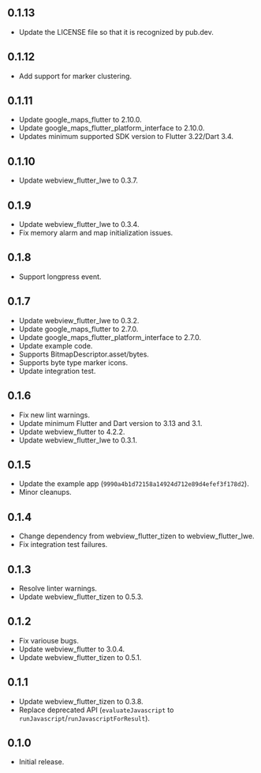 ## 0.1.13

* Update the LICENSE file so that it is recognized by pub.dev.

## 0.1.12

* Add support for marker clustering.

## 0.1.11

* Update google_maps_flutter to 2.10.0.
* Update google_maps_flutter_platform_interface to 2.10.0.
* Updates minimum supported SDK version to Flutter 3.22/Dart 3.4.

## 0.1.10

* Update webview_flutter_lwe to 0.3.7.

## 0.1.9

* Update webview_flutter_lwe to 0.3.4.
* Fix memory alarm and map initialization issues.

## 0.1.8

* Support longpress event.

## 0.1.7

* Update webview_flutter_lwe to 0.3.2.
* Update google_maps_flutter to 2.7.0.
* Update google_maps_flutter_platform_interface to 2.7.0.
* Update example code.
* Supports BitmapDescriptor.asset/bytes.
* Supports byte type marker icons.
* Update integration test.

## 0.1.6

* Fix new lint warnings.
* Update minimum Flutter and Dart version to 3.13 and 3.1.
* Update webview_flutter to 4.2.2.
* Update webview_flutter_lwe to 0.3.1.

## 0.1.5

* Update the example app (`9990a4b1d72158a14924d712e89d4efef3f178d2`).
* Minor cleanups.

## 0.1.4

* Change dependency from webview_flutter_tizen to webview_flutter_lwe.
* Fix integration test failures.

## 0.1.3

* Resolve linter warnings.
* Update webview_flutter_tizen to 0.5.3.

## 0.1.2

* Fix variouse bugs.
* Update webview_flutter to 3.0.4.
* Update webview_flutter_tizen to 0.5.1.

## 0.1.1

* Update webview_flutter_tizen to 0.3.8.
* Replace deprecated API (`evaluateJavascript` to `runJavascript`/`runJavascriptForResult`).

## 0.1.0

* Initial release.

